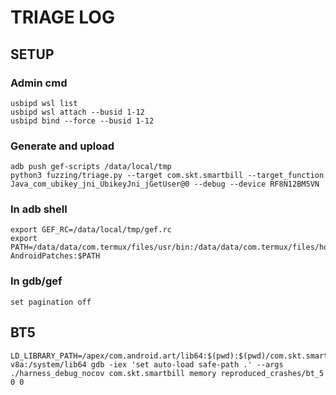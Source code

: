 # TRIAGE LOG

## SETUP

### Admin cmd

```
usbipd wsl list
usbipd wsl attach --busid 1-12
usbipd bind --force --busid 1-12
```

### Generate and upload

```
adb push gef-scripts /data/local/tmp
python3 fuzzing/triage.py --target com.skt.smartbill --target_function         Java_com_ubikey_jni_UbikeyJni_jGetUser@0 --debug --device RF8N12BM5VN
```

### In adb shell

```
export GEF_RC=/data/local/tmp/gef.rc
export PATH=/data/data/com.termux/files/usr/bin:/data/data/com.termux/files/home/AFLplusplus-AndroidPatches:$PATH
```

### In gdb/gef

```
set pagination off
```

## BT5

```
LD_LIBRARY_PATH=/apex/com.android.art/lib64:$(pwd):$(pwd)/com.skt.smartbill/lib/arm64-v8a:/system/lib64 gdb -iex 'set auto-load safe-path .' --args ./harness_debug_nocov com.skt.smartbill memory reproduced_crashes/bt_5 0 0
```

